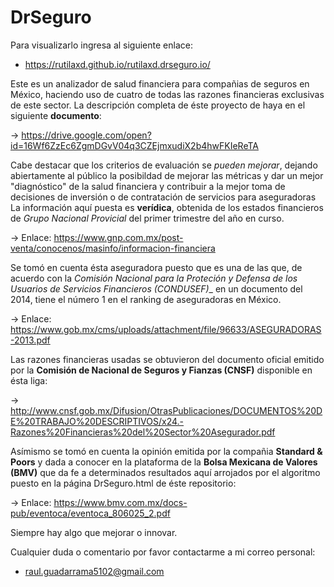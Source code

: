 # DrSeguro

Para visualizarlo ingresa al siguiente enlace:
  + https://rutilaxd.github.io/rutilaxd.drseguro.io/

Este es un analizador de salud financiera para compañias de seguros en México, 
haciendo uso de cuatro de todas las razones financieras exclusivas de este sector.
La descripción completa de éste proyecto de haya en el siguiente __documento__:
  
  -> https://drive.google.com/open?id=16Wf6ZzEc6ZgmDGvV04q3CZEjmxudiX2b4hwFKIeReTA
  

Cabe destacar que los criterios de evaluación se *pueden mejorar*, dejando
abiertamente al público la posibildad de mejorar las métricas y dar un mejor
"diagnóstico" de la salud financiera y contribuir a la mejor toma de decisiones
de inversión o de contratación de servicios para aseguradoras
La información aquí puesta es __verídica__, obtenida de los estados financieros
de *Grupo Nacional Provicial* del primer trimestre del año en curso.
  
  -> Enlace: https://www.gnp.com.mx/post-venta/conocenos/masinfo/informacion-financiera
  
Se tomó en cuenta ésta aseguradora puesto que es una de las que, de acuerdo con la
__Comisión Nacional para la Proteción  y Defensa de los Usuarios de Servicios Financieros_
(CONDUSEF)__ en un documento del 2014, tiene el número 1 en el ranking de aseguradoras
en México.

  -> Enlace: https://www.gob.mx/cms/uploads/attachment/file/96633/ASEGURADORAS-2013.pdf
  
 Las razones financieras usadas se obtuvieron del documento oficial emitido por la
 __Comisión de Nacional de Seguros y Fianzas (CNSF)__ disponible en ésta liga:
 
  -> http://www.cnsf.gob.mx/Difusion/OtrasPublicaciones/DOCUMENTOS%20DE%20TRABAJO%20DESCRIPTIVOS/x24.-Razones%20Financieras%20del%20Sector%20Asegurador.pdf
  

Asímismo se tomó en cuenta la opinión emitida por la compañia __Standard & Poors__ y dada a conocer
en la plataforma de la __Bolsa Mexicana de Valores (BMV)__ que da fe a determinados resultados aquí 
arrojados por el algoritmo puesto en la página DrSeguro.html de éste repositorio:

  -> Enlace: https://www.bmv.com.mx/docs-pub/eventoca/eventoca_806025_2.pdf
  

Siempre hay algo que mejorar o innovar.

Cualquier duda o comentario por favor contactarme a mi correo personal:
  + raul.guadarrama5102@gmail.com

